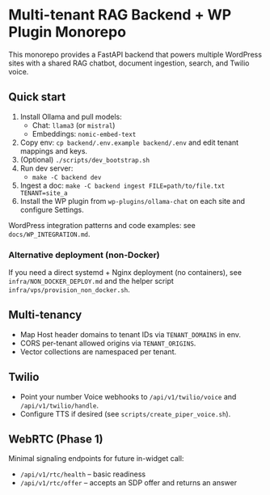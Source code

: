 # Multi-tenant RAG Backend + WP Plugin Monorepo

This monorepo provides a FastAPI backend that powers multiple WordPress sites with a shared RAG chatbot, document ingestion, search, and Twilio voice.

## Quick start

1. Install Ollama and pull models:
   - Chat: `llama3` (or `mistral`)
   - Embeddings: `nomic-embed-text`
2. Copy env: `cp backend/.env.example backend/.env` and edit tenant mappings and keys.
3. (Optional) `./scripts/dev_bootstrap.sh`
4. Run dev server:
   - `make -C backend dev`
5. Ingest a doc: `make -C backend ingest FILE=path/to/file.txt TENANT=site_a`
6. Install the WP plugin from `wp-plugins/ollama-chat` on each site and configure Settings.

WordPress integration patterns and code examples: see `docs/WP_INTEGRATION.md`.

### Alternative deployment (non-Docker)

If you need a direct systemd + Nginx deployment (no containers), see `infra/NON_DOCKER_DEPLOY.md` and the helper script `infra/vps/provision_non_docker.sh`.

## Multi-tenancy

- Map Host header domains to tenant IDs via `TENANT_DOMAINS` in env.
- CORS per-tenant allowed origins via `TENANT_ORIGINS`.
- Vector collections are namespaced per tenant.

## Twilio

- Point your number Voice webhooks to `/api/v1/twilio/voice` and `/api/v1/twilio/handle`.
- Configure TTS if desired (see `scripts/create_piper_voice.sh`).

## WebRTC (Phase 1)

Minimal signaling endpoints for future in-widget call:

- `/api/v1/rtc/health` – basic readiness
- `/api/v1/rtc/offer` – accepts an SDP offer and returns an answer
